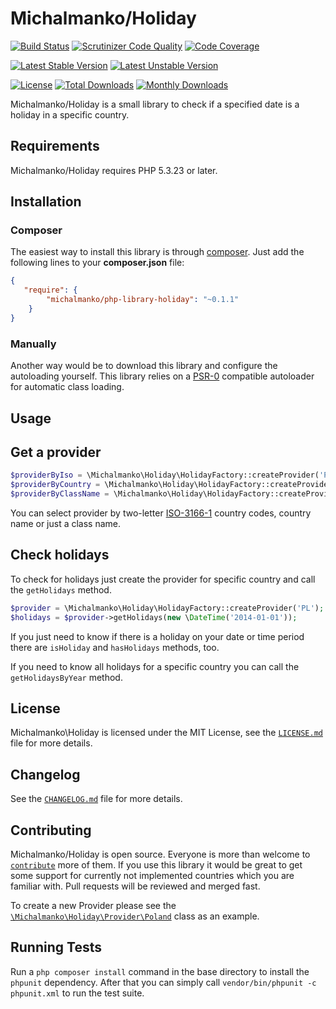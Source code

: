 # Michalmanko/Holiday
[![Build Status](https://travis-ci.org/michalmanko/php-library-holiday.svg?branch=master)](https://travis-ci.org/michalmanko/php-library-holiday)
[![Scrutinizer Code Quality](https://scrutinizer-ci.com/g/michalmanko/php-library-holiday/badges/quality-score.png?b=master)](https://scrutinizer-ci.com/g/michalmanko/php-library-holiday/?branch=master)
[![Code Coverage](https://scrutinizer-ci.com/g/michalmanko/php-library-holiday/badges/coverage.png?b=master)](https://scrutinizer-ci.com/g/michalmanko/php-library-holiday/?branch=master)

[![Latest Stable Version](https://poser.pugx.org/michalmanko/php-library-holiday/v/stable.svg)](https://packagist.org/packages/michalmanko/php-library-holiday)
[![Latest Unstable Version](https://poser.pugx.org/michalmanko/php-library-holiday/v/unstable.svg)](https://packagist.org/packages/michalmanko/php-library-holiday)

[![License](https://poser.pugx.org/michalmanko/php-library-holiday/license.svg)](https://packagist.org/packages/michalmanko/php-library-holiday)
[![Total Downloads](https://poser.pugx.org/michalmanko/php-library-holiday/downloads.svg)](https://packagist.org/packages/michalmanko/php-library-holiday)
[![Monthly Downloads](https://poser.pugx.org/michalmanko/php-library-holiday/d/monthly.png)](https://packagist.org/packages/michalmanko/php-library-holiday)

Michalmanko/Holiday is a small library to check if a specified date is a holiday in a specific country.

## Requirements
Michalmanko/Holiday requires PHP 5.3.23 or later.

## Installation

### Composer
The easiest way to install this library is through [composer](http://getcomposer.org/). Just add the following lines to your **composer.json** file:

```json
{
   "require": {
        "michalmanko/php-library-holiday": "~0.1.1"
    }
}
```

### Manually
Another way would be to download this library and configure the autoloading yourself. This library relies on a [PSR-0](https://github.com/php-fig/fig-standards/blob/master/accepted/PSR-0.md) compatible autoloader for automatic class loading.

## Usage

## Get a provider

```php
$providerByIso = \Michalmanko\Holiday\HolidayFactory::createProvider('PL');
$providerByCountry = \Michalmanko\Holiday\HolidayFactory::createProvider('Poland');
$providerByClassName = \Michalmanko\Holiday\HolidayFactory::createProvider('\\Michalmanko\\Holiday\\Provider\\Poland');
```

You can select provider by two-letter [ISO-3166-1](https://en.wikipedia.org/wiki/ISO_3166-1) country codes, country name or just a class name.

## Check holidays

To check for holidays just create the provider for specific country and call the `getHolidays` method.

```php
$provider = \Michalmanko\Holiday\HolidayFactory::createProvider('PL');
$holidays = $provider->getHolidays(new \DateTime('2014-01-01'));
```

If you just need to know if there is a holiday on your date or time period there are `isHoliday` and `hasHolidays` methods, too.

If you need to know all holidays for a specific country you can call the `getHolidaysByYear` method.

## License
Michalmanko\Holiday is licensed under the MIT License, see the [`LICENSE.md`](LICENSE.md) file for more details.

## Changelog
See the [`CHANGELOG.md`](CHANGELOG.md) file for more details.

## Contributing
Michalmanko/Holiday is open source. Everyone is more than welcome to [`contribute`](CONTRIBUTING.md) more of them. If you use this library it would be great to get some support for currently not implemented countries which you are familiar with. Pull requests will be reviewed and merged fast.

To create a new Provider please see the [`\Michalmanko\Holiday\Provider\Poland`](src/Michalmanko/Holiday/Provider/Poland.php) class as an example.

## Running Tests
Run a `php composer install` command in the base directory to install the `phpunit` dependency. After that you can simply call `vendor/bin/phpunit -c phpunit.xml` to run the test suite.
